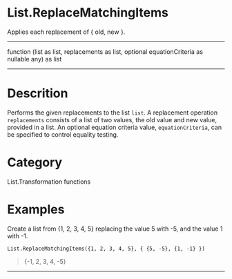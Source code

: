 ﻿# List.ReplaceMatchingItems
Applies each replacement of { old, new }.
***
function (list as list, replacements as list, optional equationCriteria as nullable any) as list
***
# Descrition 
Performs the given replacements to the list <code>list</code>. A replacement operation <code>replacements</code> consists of a list of two values, the old value and new value, provided in a list.
    An optional equation criteria value, <code>equationCriteria</code>, can be specified to control equality testing.
# Category 
List.Transformation functions
# Examples 
Create a list from {1, 2, 3, 4, 5} replacing the value 5 with -5, and the value 1 with -1.
```
List.ReplaceMatchingItems({1, 2, 3, 4, 5}, { {5, -5}, {1, -1} })
```
> {-1, 2, 3, 4, -5}
***
